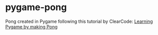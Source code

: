# pygame-pong
Pong created in Pygame following this tutorial by ClearCode: [Learning Pygame by making Pong](https://youtu.be/Qf3-aDXG8q4?si=0dptHxLTtrBgVExI)